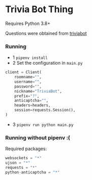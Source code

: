 # Trivia Bot Thing
Requires Python 3.8+

Questions were obtained from [triviabot](https://github.com/rawsonj/triviabot "triviabot")

### Running
- 1 `pipenv install`
- 2 Set the configuration in `main.py`
```py
client = Client(
    roomname="",
    username="",
    password="",
    nickname="TriviaBot",
    prefix="?",
    anticaptcha="",
    headers=headers,
    session=requests.Session(),
)
```
- 3 `pipenv run python main.py`

### Running without pipenv :(
Required packages:

```py
websockets = "*"
ujson = "*"
requests = "*"
python-anticaptcha = "*"
```
